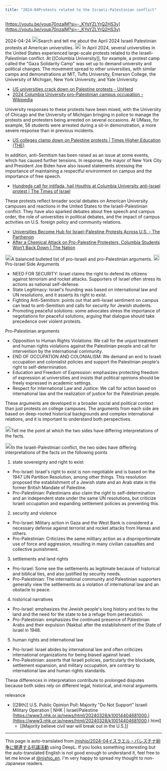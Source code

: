 ```yaml
---
title: "2024-04Protests related to the Israeli-Palestinian conflict"
---
```


[https://youtu.be/voup70nzalM?si=-_KYsYZLYrQ2HS3y](https://youtu.be/voup70nzalM?si=-_KYsYZLYrQ2HS3y)

2024-04-24
<img src='https://scrapbox.io/api/pages/nishio-en/nishio/icon' alt='nishio.icon' height="19.5"/>Search and tell me about the April 2024 Israeli Palestinian protests at American universities.
<img src='https://scrapbox.io/api/pages/nishio-en/gpt/icon' alt='gpt.icon' height="19.5"/>
In April 2024, several universities in the United States experienced large-scale protests related to the Israeli-Palestinian conflict. At [[Columbia University]], for example, a protest camp called the "Gaza Solidarity Camp" was set up to demand university and political changes. The movement spread to other universities, with similar camps and demonstrations at MIT, Tufts University, Emerson College, the University of Michigan, New York University, and Yale University.
- [US universities crack down on Palestine protests - UnHerd](https://unherd.com/newsroom/us-universities-crack-down-on-palestine-protests/)
- [2024 Columbia University pro-Palestinian campus occupation - Wikipedia](https://en.wikipedia.org/wiki/2024_Columbia_University_pro-Palestinian_campus_occupation)

University responses to these protests have been mixed, with the University of Chicago and the University of Michigan bringing in police to manage the protests and protesters being arrested on several occasions. At UMass, for example, 56 students were arrested during a sit-in demonstration, a more severe response than in previous incidents.
- [US colleges clamp down on Palestine protests | Times Higher Education (THE)](https://www.timeshighereducation.com/news/us-universities-clamp-down-harder-pro-palestine-protests)


In addition, anti-Semitism has been raised as an issue at some events, which has caused further tensions. In response, the mayor of New York City and President Joe Biden have also issued statements stressing the importance of maintaining a respectful environment on campus and the importance of free speech.
- [Hundreds call for intifada, hail Houthis at Columbia University anti-Israel protest | The Times of Israel](https://www.timesofisrael.com/hundreds-call-for-intifada-hail-houthis-at-columbia-university-anti-israel-protest/)

These protests reflect broader social debates on American University campuses and reactions in the United States to the Israeli-Palestinian conflict. They have also sparked debates about free speech and campus order, the role of universities in political debates, and the impact of campus activities on U.S. foreign policy and community relations.
- [Universities Become Hub for Israel-Palestine Protests Across U.S. - The Parthenon](https://marshallparthenon.com/32222/news/universities-become-hub-for-israel-palestine-protests-across-u-s/)
- [After a Chemical Attack on Pro-Palestine Protesters, Columbia Students Won’t Back Down | The Nation](https://www.thenation.com/article/activism/chemical-attack-skunk-palestine-protest-columbia/)

<img src='https://scrapbox.io/api/pages/nishio-en/nishio/icon' alt='nishio.icon' height="19.5"/>A balanced bulleted list of pro-Israeli and pro-Palestinian arguments.
<img src='https://scrapbox.io/api/pages/nishio-en/gpt/icon' alt='gpt.icon' height="19.5"/>
Pro-Israel Side Arguments
- NEED FOR SECURITY: Israel claims the right to defend its citizens against terrorism and rocket attacks. Supporters of Israel often stress its actions as national self-defense.
- State Legitimacy: Israel's founding was based on international law and UN resolutions, and it asserts its right to exist.
- Fighting Anti-Semitism: points out that anti-Israel sentiment on campus can lead to anti-Semitism and calls for security for Jewish students.
- Promoting peaceful solutions: some advocates stress the importance of negotiations for peaceful solutions, arguing that dialogue should take precedence over violent protests.

Pro-Palestinian arguments
- Opposition to Human Rights Violations: We call for the unjust treatment and human rights violations against the Palestinian people and call for intervention by the international community.
- END OF OCCUPATION AND COLONIALISM: We demand an end to Israeli occupation and colonialist policies and support the Palestinian people's right to self-determination.
- Education and Freedom of Expression: emphasizes protecting freedom of expression at universities and insists that political opinions should be freely expressed in academic settings.
- Respect for International Law and Justice: We call for action based on international law and the realization of justice for the Palestinian people.

These arguments are developed in a broader social and political context than just protests on college campuses. The arguments from each side are based on deep-rooted historical backgrounds and complex international relations, and it is important to understand both perspectives.

<img src='https://scrapbox.io/api/pages/nishio-en/nishio/icon' alt='nishio.icon' height="19.5"/>Tell me the point at which the two sides have differing interpretations of the facts.

<img src='https://scrapbox.io/api/pages/nishio-en/gpt/icon' alt='gpt.icon' height="19.5"/>In the Israeli-Palestinian conflict, the two sides have differing interpretations of the facts on the following points

1. state sovereignty and right to exist
- Pro-Israel: Israel's right to exist is non-negotiable and is based on the 1947 UN Partition Resolution, among other things. This resolution proposed the establishment of a Jewish state and an Arab state in the former British Mandate of Palestine.
- Pro-Palestinian: Palestinians also claim the right to self-determination and an independent state under the same UN resolutions, but criticize Israeli occupation and expanding settlement policies as preventing this.
2. security and violence
- Pro-Israel: Military action in Gaza and the West Bank is considered a necessary defense against terrorist and rocket attacks from Hamas and others.
- Pro-Palestinian: Criticizes the same military action as a disproportionate use of force and aggression, resulting in many civilian casualties and collective punishment.
3. settlements and land rights
- Pro-Israel: Some see the settlements as legitimate because of historical and biblical ties, and also justified by security needs.
- Pro-Palestinian: The international community and Palestinian supporters generally view the settlements as a violation of international law and an obstacle to peace.
4. historical narratives
- Pro-Israel: emphasizes the Jewish people's long history and ties to the land and the need for the state to be a refuge from persecution.
- Pro-Palestinian: emphasizes the continued presence of Palestinian Arabs and their expulsion (Nakba) after the establishment of the State of Israel in 1948.
5. human rights and international law
- Pro-Israel: Israel abides by international law and often criticizes international organizations for being biased against Israel.
- Pro-Palestinian: asserts that Israeli policies, particularly the blockade, settlement expansion, and military occupation, are contrary to international law and human rights standards.

These differences in interpretation contribute to prolonged disputes because both sides rely on different legal, historical, and moral arguments.


relevance
- [[28th]] U.S. Public Opinion Poll: Majority "Do Not Support" Israeli Military Operation | NHK | Israel/Palestine [https://www3.nhk.or.jp/news/html/20240328/k10014404681000.](https://www3.nhk.or.jp/news/html/20240328/k10014404681000.) html]
    - [[Majority believe civil war will break out in the U.S.]]

---
This page is auto-translated from [/nishio/2024-04イスラエル・パレスチナ紛争に関連する抗議活動](https://scrapbox.io/nishio/2024-04イスラエル・パレスチナ紛争に関連する抗議活動) using DeepL. If you looks something interesting but the auto-translated English is not good enough to understand it, feel free to let me know at [@nishio_en](https://twitter.com/nishio_en). I'm very happy to spread my thought to non-Japanese readers.